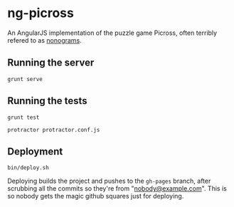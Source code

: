 # ng-picross

An AngularJS implementation of the puzzle game Picross, often terribly refered to as [nonograms](http://en.wikipedia.org/wiki/Nonogram).

## Running the server

`grunt serve`

## Running the tests

`grunt test`

`protractor protractor.conf.js`

## Deployment

`bin/deploy.sh`

Deploying builds the project and pushes to the `gh-pages` branch, after scrubbing all the commits so they're from "nobody@example.com". This is so nobody gets the magic github squares just for deploying.
 
